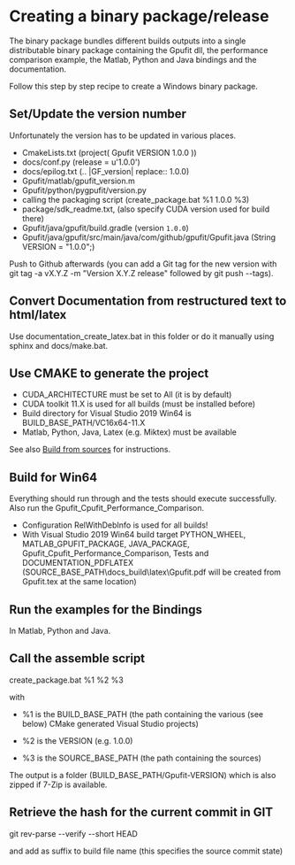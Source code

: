 # Creating a binary package/release

The binary package bundles different builds outputs into a single distributable binary package containing the Gpufit dll,
the performance comparison example, the Matlab, Python and Java bindings and the documentation.

Follow this step by step recipe to create a Windows binary package.

## Set/Update the version number

Unfortunately the version has to be updated in various places.

- CmakeLists.txt (project( Gpufit VERSION 1.0.0 ))
- docs/conf.py (release = u'1.0.0')
- docs/epilog.txt (.. |GF_version| replace:: 1.0.0)
- Gpufit/matlab/gpufit_version.m 
- Gpufit/python/pygpufit/version.py
- calling the packaging script (create_package.bat %1 1.0.0 %3)
- package/sdk_readme.txt, (also specify CUDA version used for build there)
- Gpufit/java/gpufit/build.gradle (version `1.0.0`)
- Gpufit/java/gpufit/src/main/java/com/github/gpufit/Gpufit.java (String VERSION = "1.0.0";)

Push to Github afterwards (you can add a Git tag for the new version with git tag -a vX.Y.Z -m "Version X.Y.Z release" followed by git push --tags).

## Convert Documentation from restructured text to html/latex

Use documentation_create_latex.bat in this folder or do it manually using sphinx and docs/make.bat.

## Use CMAKE to generate the project

- CUDA_ARCHITECTURE must be set to All (it is by default)
- CUDA toolkit 11.X is used for all builds (must be installed before)
- Build directory for Visual Studio 2019 Win64 is BUILD_BASE_PATH/VC16x64-11.X
- Matlab, Python, Java, Latex (e.g. Miktex) must be available

See also [Build from sources](https://gpufit.readthedocs.io/en/latest/installation.html#building-from-source-code) for instructions.

## Build for Win64

Everything should run through and the tests should execute successfully. Also run the Gpufit_Cpufit_Performance_Comparison.

- Configuration RelWithDebInfo is used for all builds!
- With Visual Studio 2019 Win64 build target PYTHON_WHEEL, MATLAB_GPUFIT_PACKAGE, JAVA_PACKAGE, Gpufit_Cpufit_Performance_Comparison, Tests and DOCUMENTATION_PDFLATEX (SOURCE_BASE_PATH\docs\_build\latex\Gpufit.pdf will be created from Gpufit.tex at the same location)

## Run the examples for the Bindings

In Matlab, Python and Java.

## Call the assemble script

create_package.bat %1 %2 %3

with 

- %1 is the BUILD_BASE_PATH (the path containing the various (see below) CMake generated Visual Studio projects)

- %2 is the VERSION (e.g. 1.0.0)

- %3 is the SOURCE_BASE_PATH (the path containing the sources)

The output is a folder (BUILD_BASE_PATH/Gpufit-VERSION) which is also zipped if 7-Zip is available.

## Retrieve the hash for the current commit in GIT

git rev-parse --verify --short HEAD

and add as suffix to build file name (this specifies the source commit state)